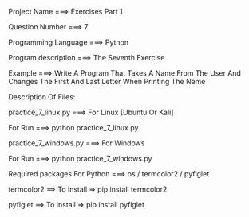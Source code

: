 Project Name ===> Exercises Part 1

Question Number ===> 7

Programming Language ===> Python

Program description ===> The Seventh Exercise

Example ===> Write A Program That Takes A Name From The User And Changes The First And Last Letter When Printing The Name

Description Of Files:

practice_7_linux.py ===> For Linux [Ubuntu Or Kali]

For Run ===> python practice_7_linux.py

practice_7_windows.py ===> For Windows

For Run ===> python practice_7_windows.py

Required packages For Python ===> os / termcolor2 / pyfiglet

termcolor2 ==> To install => pip install termcolor2

pyfiglet ==> To install => pip install pyfiglet
